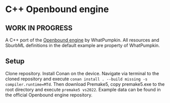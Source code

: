 # C++ Openbound engine
## WORK IN PROGRESS
A C++ port of the [Openbound engine](https://github.com/WhatPumpkin/Sburb) by WhatPumpkin. All resources and SburbML definitions in the default example are property of WhatPumpkin.

## Setup
Clone repository.
Install Conan on the device.
Navigate via terminal to the cloned repository and execute `conan install . --build missing -s compiler.runtime=MTd`.
Then download Premake5, copy premake5.exe to the root directory and execute `premake5 vs2022`.
Example data can be found in the official Openbound engine repository.